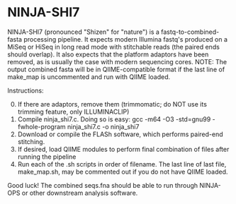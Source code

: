 # NINJA-SHI7
NINJA-SHI7 (pronounced "Shizen" for "nature") is a fastq-to-combined-fasta processing pipeline. It expects modern Illumina fastq's produced on a MiSeq or HiSeq in long read mode with stitchable reads (the paired ends should overlap). It also expects that the platform adaptors have been removed, as is usually the case with modern sequencing cores. 
NOTE: The output combined fasta will be in QIIME-compatible format if the last line of make_map is uncommented and run with QIIME loaded.

Instructions: 


0. If there are adaptors, remove them (trimmomatic; do NOT use its trimming feature, only ILLUMINACLIP)
1. Compile ninja_shi7.c. Doing so is easy: gcc -m64 -O3 -std=gnu99 -fwhole-program ninja_shi7.c -o ninja_shi7
2. Download or compile the FLASh software, which performs paired-end stitching. 
3. If desired, load QIIME modules to perform final combination of files after running the pipeline
4. Run each of the .sh scripts in order of filename. The last line of last file, make_map.sh, may be commented out if you do not have QIIME loaded.


Good luck! The combined seqs.fna should be able to run through NINJA-OPS or other downstream analysis software. 
